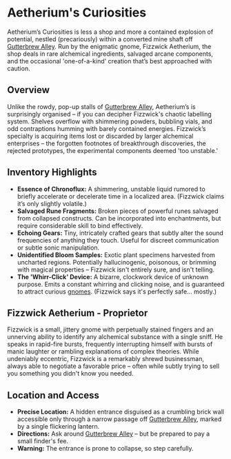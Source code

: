 # Aetherium's Curiosities

Aetherium’s Curiosities is less a shop and more a contained explosion of potential, nestled (precariously) within a converted mine shaft off [Gutterbrew Alley](/geography/settlement/city/city-of-or/district/gutterbrew-alley.md). Run by the enigmatic gnome, Fizzwick Aetherium, the shop deals in rare alchemical ingredients, salvaged arcane components, and the occasional 'one-of-a-kind' creation that’s best approached with caution.

## Overview

Unlike the rowdy, pop-up stalls of [Gutterbrew Alley](/geography/settlement/city/city-of-or/district/gutterbrew-alley.md), Aetherium’s is surprisingly organised – if you can decipher Fizzwick's chaotic labelling system. Shelves overflow with shimmering powders, bubbling vials, and odd contraptions humming with barely contained energies. Fizzwick’s specialty is acquiring items lost or discarded by larger alchemical enterprises – the forgotten footnotes of breakthrough discoveries, the rejected prototypes, the experimental components deemed 'too unstable.'

## Inventory Highlights

*   **Essence of Chronoflux:** A shimmering, unstable liquid rumored to briefly accelerate or decelerate time in a localized area. (Fizzwick claims it’s only slightly volatile.)
*   **Salvaged Rune Fragments:** Broken pieces of powerful runes salvaged from collapsed constructs. Can be incorporated into enchantments, but require considerable skill to bind effectively.
*   **Echoing Gears:** Tiny, intricately crafted gears that subtly alter the sound frequencies of anything they touch. Useful for discreet communication or subtle sonic manipulation.
*   **Unidentified Bloom Samples:** Exotic plant specimens harvested from uncharted regions. Potentially hallucinogenic, poisonous, or brimming with magical properties – Fizzwick isn't entirely sure, and isn't telling.
*   **The 'Whirr-Click' Device:** A bizarre, clockwork device of unknown purpose. Emits a constant whirring and clicking noise, and is guaranteed to attract curious [gnomes](/raw/20250501/gnome/gnomes.md). (Fizzwick says it's perfectly safe… mostly.)

## Fizzwick Aetherium - Proprietor

Fizzwick is a small, jittery gnome with perpetually stained fingers and an unnerving ability to identify any alchemical substance with a single sniff. He speaks in rapid-fire bursts, frequently interrupting himself with bursts of manic laughter or rambling explanations of complex theories. While undeniably eccentric, Fizzwick is a remarkably shrewd businessman, always able to negotiate a favorable price – often while subtly trying to sell you something you didn't know you needed.

## Location and Access

*   **Precise Location:** A hidden entrance disguised as a crumbling brick wall accessible only through a narrow passage off [Gutterbrew Alley](/geography/settlement/city/city-of-or/district/gutterbrew-alley.md), marked by a single flickering lantern.
*   **Directions:** Ask around [Gutterbrew Alley](/geography/settlement/city/city-of-or/district/gutterbrew-alley.md) – but be prepared to pay a small finder's fee.
*   **Warning:** The entrance is prone to collapse, so step carefully.

